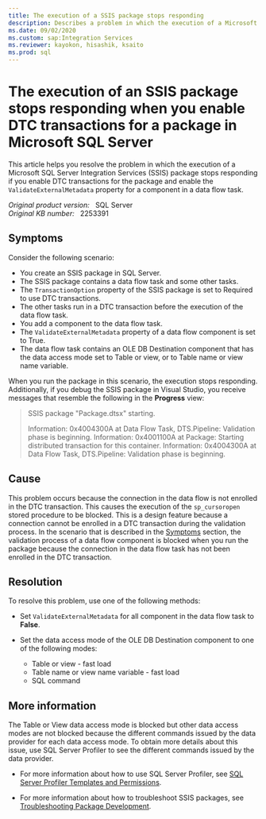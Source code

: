```yaml
---
title: The execution of a SSIS package stops responding
description: Describes a problem in which the execution of a Microsoft SSIS package stops responding if you enable DTC transactions for the package and enable the ValidateExternalMetadata property for a component in a data flow task.
ms.date: 09/02/2020
ms.custom: sap:Integration Services
ms.reviewer: kayokon, hisashik, ksaito
ms.prod: sql
---
```

# The execution of an SSIS package stops responding when you enable DTC transactions for a package in Microsoft SQL Server

This article helps you resolve the problem in which the execution of a Microsoft SQL Server Integration Services (SSIS) package stops responding if you enable DTC transactions for the package and enable the `ValidateExternalMetadata` property for a component in a data flow task.

_Original product version:_ &nbsp; SQL Server  
_Original KB number:_ &nbsp; 2253391

## Symptoms

Consider the following scenario:

- You create an SSIS package in SQL Server.
- The SSIS package contains a data flow task and some other tasks.
- The `TransactionOption` property of the SSIS package is set to Required to use DTC transactions.
- The other tasks run in a DTC transaction before the execution of the data flow task.
- You add a component to the data flow task.
- The `ValidateExternalMetadata` property of a data flow component is set to True.
- The data flow task contains an OLE DB Destination component that has the data access mode set to Table or view, or to Table name or view name variable.

When you run the package in this scenario, the execution stops responding. Additionally, if you debug the SSIS package in Visual Studio, you receive messages that resemble the following in the **Progress** view:

> SSIS package "Package.dtsx" starting.
>
> Information: 0x4004300A at Data Flow Task, DTS.Pipeline: Validation phase is beginning.
Information: 0x4001100A at Package: Starting distributed transaction for this container.
Information: 0x4004300A at Data Flow Task, DTS.Pipeline: Validation phase is beginning.

## Cause

This problem occurs because the connection in the data flow is not enrolled in the DTC transaction. This causes the execution of the `sp_cursoropen` stored procedure to be blocked. This is a design feature because a connection cannot be enrolled in a DTC transaction during the validation process. In the scenario that is described in the [Symptoms](#symptoms) section, the validation process of a data flow component is blocked when you run the package because the connection in the data flow task has not been enrolled in the DTC transaction.

## Resolution

To resolve this problem, use one of the following methods:

- Set `ValidateExternalMetadata` for all component in the data flow task to **False**.
- Set the data access mode of the OLE DB Destination component to one of the following modes:

  - Table or view - fast load  
  - Table name or view name variable - fast load
  - SQL command

## More information

The Table or View  data access mode is blocked but other data access modes are not blocked because the different commands issued by the data provider for each data access mode. To obtain more details about this issue, use SQL Server Profiler to see the different commands issued by the data provider.

- For more information about how to use SQL Server Profiler, see [SQL Server Profiler Templates and Permissions](/sql/tools/sql-server-profiler/sql-server-profiler-templates-and-permissions).

- For more information about how to troubleshoot SSIS packages, see [Troubleshooting Package Development](/previous-versions/sql/sql-server-2005/ms137625(v=sql.90)).
